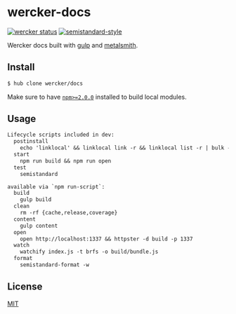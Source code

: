 # wercker-docs

[![wercker status][wercker-image]][wercker-url]
[![semistandard-style][semistandard-image]][semistandard-url]

Wercker docs built with [gulp][gulp] and [metalsmith][metalsmith].

## Install
```sh
$ hub clone wercker/docs
```
Make sure to have [`npm>=2.0.0`][npm] installed to build local modules.

## Usage
```txt
Lifecycle scripts included in dev:
  postinstall
    echo 'linklocal' && linklocal link -r && linklocal list -r | bulk -c 'npm install'
  start
    npm run build && npm run open
  test
    semistandard

available via `npm run-script`:
  build
    gulp build
  clean
    rm -rf {cache,release,coverage}
  content
    gulp content
  open
    open http://localhost:1337 && httpster -d build -p 1337
  watch
    watchify index.js -t brfs -o build/bundle.js
  format
    semistandard-format -w
```

## License
[MIT](https://tldrlegal.com/license/mit-license)

[gulp]: http://gulpjs.com
[metalsmith]: http://www.metalsmith.io/
[npm]: http://npmjs.com

[wercker-image]: https://app.wercker.com/status/05eb642a41844e42b392d2db39bb7552/s "wercker status"
[wercker-url]: https://img.shields.io/wercker/ci/wercker/docs.svg
[semistandard-image]: https://img.shields.io/badge/code%20style-semistandard-brightgreen.svg?style=flat-square
[semistandard-url]: https://github.com/Flet/semistandard
